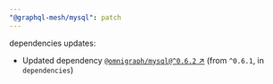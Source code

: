 ```yaml
---
"@graphql-mesh/mysql": patch
---
```

dependencies updates:
  - Updated dependency [`@omnigraph/mysql@^0.6.2` ↗︎](https://www.npmjs.com/package/@omnigraph/mysql/v/0.6.2) (from `^0.6.1`, in `dependencies`)
